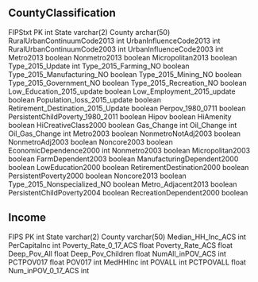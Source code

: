 CountyClassification
-
FIPStxt PK int
State varchar(2)
County archar(50)
RuralUrbanContinuumCode2013 int
UrbanInfluenceCode2013 int
RuralUrbanContinuumCode2003 int
UrbanInfluenceCode2003 int
Metro2013 boolean
Nonmetro2013 boolean
Micropolitan2013 boolean
Type_2015_Update int
Type_2015_Farming_NO boolean
Type_2015_Manufacturing_NO boolean
Type_2015_Mining_NO boolean
Type_2015_Government_NO boolean
Type_2015_Recreation_NO boolean
Low_Education_2015_update boolean
Low_Employment_2015_update boolean
Population_loss_2015_update boolean
Retirement_Destination_2015_Update boolean
Perpov_1980_0711 boolean
PersistentChildPoverty_1980_2011 boolean
Hipov boolean
HiAmenity boolean
HiCreativeClass2000 boolean
Gas_Change int
Oil_Change int
Oil_Gas_Change int
Metro2003 boolean
NonmetroNotAdj2003 boolean
NonmetroAdj2003 boolean
Noncore2003 boolean
EconomicDependence2000 int
Nonmetro2003 boolean
Micropolitan2003 boolean
FarmDependent2003 boolean
ManufacturingDependent2000 boolean
LowEducation2000 boolean
RetirementDestination2000 boolean
PersistentPoverty2000 boolean
Noncore2013 boolean
Type_2015_Nonspecialized_NO boolean
Metro_Adjacent2013 boolean
PersistentChildPoverty2004 boolean
RecreationDependent2000 boolean

Income
-
FIPS  PK int
State varchar(2)
County varchar(50)
Median_HH_Inc_ACS    int
PerCapitaInc    int
Poverty_Rate_0_17_ACS   float
Poverty_Rate_ACS float
Deep_Pov_All float
Deep_Pov_Children float
NumAll_inPOV_ACS int
PCTPOV017 float
POV017 int
MedHHInc int
POVALL int
PCTPOVALL float
Num_inPOV_0_17_ACS int
